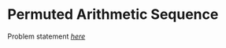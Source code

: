 Permuted Arithmetic Sequence
=============
Problem statement
_[here](https://open.kattis.com/problems/permutedarithmeticsequence)_